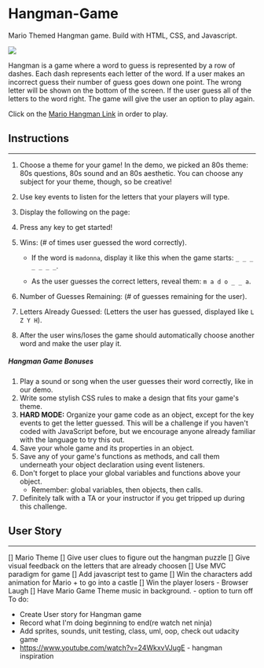 # Hangman-Game

Mario Themed Hangman game. Build with HTML, CSS, and Javascript.

![](https://media.tenor.com/images/97872918807392449bb7acde89feb39e/tenor.gif)

Hangman is a game where a word to guess is represented by a row of dashes. Each dash represents each letter of the word. If a user
makes an incorrect guess their number of guess goes down one point. The wrong letter will be shown on the bottom of the screen. If the user guess all of the letters to the word right. The game will give the user an option to play again.

Click on the [Mario Hangman Link](https://zaynaib.github.io/Hangman-Game/) in order to play.

## Instructions

---

1. Choose a theme for your game! In the demo, we picked an 80s theme: 80s questions, 80s sound and an 80s aesthetic. You can choose any subject for your theme, though, so be creative!

2. Use key events to listen for the letters that your players will type.

3. Display the following on the page:

4. Press any key to get started!

5. Wins: (# of times user guessed the word correctly).

    - If the word is `madonna`, display it like this when the game starts: `_ _ _ _ _ _ _`.

    - As the user guesses the correct letters, reveal them: `m a d o _ _ a`.

6. Number of Guesses Remaining: (# of guesses remaining for the user).

7. Letters Already Guessed: (Letters the user has guessed, displayed like `L Z Y H`).

8. After the user wins/loses the game should automatically choose another word and make the user play it.

##### Hangman Game Bonuses

1. Play a sound or song when the user guesses their word correctly, like in our demo.
2. Write some stylish CSS rules to make a design that fits your game's theme.
3. **HARD MODE:** Organize your game code as an object, except for the key events to get the letter guessed. This will be a challenge if you haven't coded with JavaScript before, but we encourage anyone already familiar with the language to try this out.
4. Save your whole game and its properties in an object.
5. Save any of your game's functions as methods, and call them underneath your object declaration using event listeners.
6. Don't forget to place your global variables and functions above your object.
    - Remember: global variables, then objects, then calls.
7. Definitely talk with a TA or your instructor if you get tripped up during this challenge.

## User Story

---
[] Mario Theme
[] Give user clues to figure out the hangman puzzle
[] Give visual feedback on the letters that are already choosen
[] Use MVC paradigm for game
[] Add javascript test to game
[] Win the characters add animation for Mario + to go into a castle
[] Win the player losers - Browser Laugh
[] Have Mario Game Theme music in background. - option to turn off
To do:

-   Create User story for Hangman game
-   Record what I'm doing beginning to end(re watch net ninja)
-   Add sprites, sounds, unit testing, class, uml, oop, check out udacity game
-   https://www.youtube.com/watch?v=24WkxvVJugE - hangman inspiration
